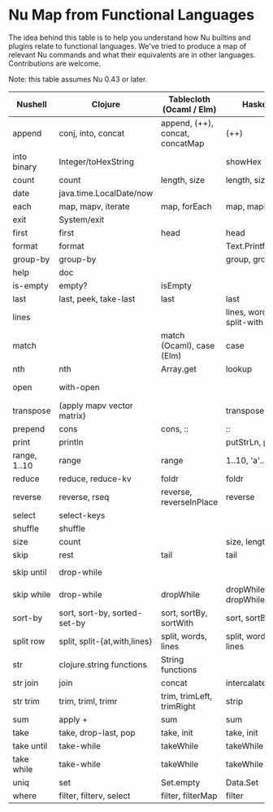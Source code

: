 # Nu Map from Functional Languages

The idea behind this table is to help you understand how Nu builtins and plugins relate to functional languages. We've tried to produce a map of relevant Nu commands and what their equivalents are in other languages. Contributions are welcome.

Note: this table assumes Nu 0.43 or later.

| Nushell      | Clojure                      | Tablecloth (Ocaml / Elm)        | Haskell                  | Nix                            |
| ------------ | ---------------------------- | ------------------------------- | ------------------------ | ------------------------------ |
| append       | conj, into, concat           | append, (++), concat, concatMap | (++)                     |  `builtins.concatLists`        |
| into binary  | Integer/toHexString          |                                 | showHex                  |  `toString (toHex value)`      |
| count        | count                        | length, size                    | length, size             |  `builtins.length`             |
| date         | java.time.LocalDate/now      |                                 |                          |  `builtins.time`               |
| each         | map, mapv, iterate           | map, forEach                    | map, mapM                |  `map`                         |
| exit         | System/exit                  |                                 |                          |  `throw`                       |
| first        | first                        | head                            | head                     |  `builtins.head`               |
| format       | format                       |                                 | Text.Printf.printf       |  `builtins.toString`           |
| group-by     | group-by                     |                                 | group, groupBy           |  Custom function with `map`    |
| help         | doc                          |                                 |                          |  N/A (Check Nix docs)          |
| is-empty     | empty?                       | isEmpty                         |                          |  `length == 0`                 |
| last         | last, peek, take-last        | last                            | last                     |  `builtins.last`               |
| lines        |                              |                                 | lines, words, split-with |  `splitString ""`              |
| match        |                              | match (Ocaml), case (Elm)       | case                     |  N/A (Custom logic)            |
| nth          | nth                          | Array.get                       | lookup                   |  `list[<index>]`               |
| open         | with-open                    |                                 |                          |  N/A (Declarative paradigm)    |
| transpose    | (apply mapv vector matrix)   |                                 | transpose                |  Custom function               |
| prepend      | cons                         | cons, ::                        | ::                       |  `[value] ++ list`             |
| print        | println                      |                                 | putStrLn, print          |  `builtins.trace`              |
| range, 1..10 | range                        | range                           | 1..10, 'a'..'f'          |  `builtins.genList`            |
| reduce       | reduce, reduce-kv            | foldr                           | foldr                    |  Custom function with `fold`   |
| reverse      | reverse, rseq                | reverse, reverseInPlace         | reverse                  |  `builtins.reverse`            |
| select       | select-keys                  |                                 |                          |  Custom function with `attr`   |
| shuffle      | shuffle                      |                                 |                          |  N/A (Write custom logic)      |
| size         | count                        |                                 | size, length             |  `builtins.length`             |
| skip         | rest                         | tail                            | tail                     |  `builtins.tail`               |
| skip until   | drop-while                   |                                 |                          |  Custom function with `filter` |
| skip while   | drop-while                   | dropWhile                       | dropWhile, dropWhileEnd  |  Custom function with `filter` |
| sort-by      | sort, sort-by, sorted-set-by | sort, sortBy, sortWith          | sort, sortBy             |  Custom sort logic             |
| split row    | split, split-{at,with,lines} | split, words, lines             | split, words, lines      |  `lib.splitString`             |
| str          | clojure.string functions     | String functions                |                          |  `builtins.toString`           |
| str join     | join                         | concat                          | intercalate              |  `builtins.concatStringsSep`   |
| str trim     | trim, triml, trimr           | trim, trimLeft, trimRight       | strip                    |  Custom function               |
| sum          | apply +                      | sum                             | sum                      |  Custom fold logic             |
| take         | take, drop-last, pop         | take, init                      | take, init               |  `builtins.slice`              |
| take until   | take-while                   | takeWhile                       | takeWhile                |  Custom function               |
| take while   | take-while                   | takeWhile                       | takeWhile                |  Custom function               |
| uniq         | set                          | Set.empty                       | Data.Set                 |  `lib.unique`                  |
| where        | filter, filterv, select      | filter, filterMap               | filter                   |  `filter`                      |

